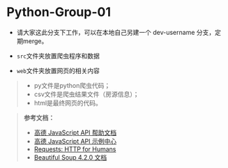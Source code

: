 # Python-Group-01

+ 请大家这此分支下工作，可以在本地自己另建一个 dev-username 分支，定期merge。

+ `src`文件夹放置爬虫程序和数据
+ `web`文件夹放置网页的相关内容

> - py文件是python爬虫代码；
> - csv文件是爬虫结果文件（房源信息）；
> - html是最终网页的代码。

> **参考文档：**
> - [高德 JavaScript API 帮助文档](http://lbs.amap.com/api/javascript-api/summary/)
> - [高德 JavaScript API 示例中心](https://lbs.amap.com/demo-center/js-api)
> - [Requests: HTTP for Humans](http://www.python-requests.org/en/master/)
> - [Beautiful Soup 4.2.0 文档](https://www.crummy.com/software/BeautifulSoup/bs4/doc.zh/)

